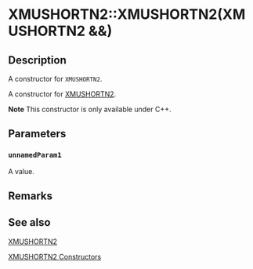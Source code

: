 # XMUSHORTN2::XMUSHORTN2(XMUSHORTN2 &&)

## Description

A constructor for `XMUSHORTN2`.

A constructor for [XMUSHORTN2](https://learn.microsoft.com/windows/desktop/api/directxpackedvector/ns-directxpackedvector-xmushortn2).

**Note** This constructor is only available under C++.

## Parameters

### `unnamedParam1`

A value.

## Remarks

## See also

[XMUSHORTN2](https://learn.microsoft.com/windows/desktop/api/directxpackedvector/ns-directxpackedvector-xmushortn2)

[XMUSHORTN2 Constructors](https://learn.microsoft.com/windows/desktop/dxmath/xmushortn2-ctor)